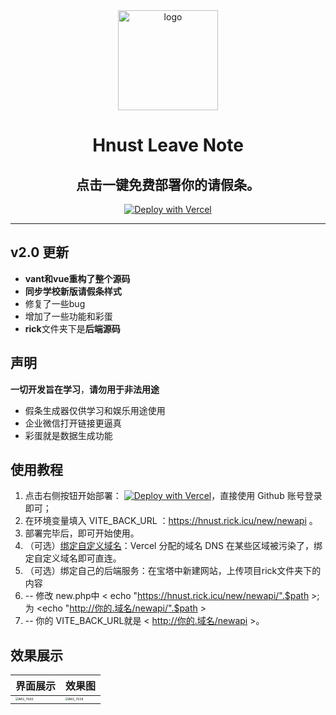 

<div align="center">
<img width="160" src="https://blog.rick.icu/rick.jpeg" alt="logo"></br>
<h1 align="center">Hnust Leave Note</h1>

<h2>点击一键免费部署你的请假条。</h2>

[![Deploy with Vercel](https://vercel.com/button)](https://vercel.com/new/clone?repository-url=https%3A%2F%2Fgithub.com%2Frickhqh%2Fhnust_leave_note&env=VITE_BACK_URL&project-name=hnust_leave_note&repository-name=hnust_leave_note)

</div>




----

## v2.0 更新

- **vant和vue重构了整个源码**
- **同步学校新版请假条样式**
- 修复了一些bug
- 增加了一些功能和彩蛋
- **rick**文件夹下是**后端源码**

## 声明

**一切开发旨在学习**，**请勿用于非法用途**

- 假条生成器仅供学习和娱乐用途使用
- 企业微信打开链接更逼真
- 彩蛋就是数据生成功能

## 使用教程
1. 点击右侧按钮开始部署：
   [![Deploy with Vercel](https://vercel.com/button)](https://vercel.com/new/clone?repository-url=https%3A%2F%2Fgithub.com%2Frickhqh%2Fhnust_leave_note&env=VITE_BACK_URL&project-name=hnust_leave_note&repository-name=hnust_leave_note)，直接使用 Github 账号登录即可；
2. 在环境变量填入 VITE_BACK_URL ：https://hnust.rick.icu/new/newapi  。
3. 部署完毕后，即可开始使用。
4. （可选）[绑定自定义域名](https://vercel.com/docs/concepts/projects/domains/add-a-domain)：Vercel 分配的域名 DNS 在某些区域被污染了，绑定自定义域名即可直连。
5. （可选）绑定自己的后端服务：在宝塔中新建网站，上传项目rick文件夹下的内容
6.  -- 修改 new.php中  < echo "https://hnust.rick.icu/new/newapi/".$path >; 为 <echo "http://你的.域名/newapi/".$path >
7.  --  你的 VITE_BACK_URL就是 < http://你的.域名/newapi  >。
## 效果展示

| 界面展示                                                     | 效果图                                                       |
| ------------------------------------------------------------ | ------------------------------------------------------------ |
| <img src="https://pic.rick.icu/i/2023/11/17/6556e0c87cc2a.png" alt="IMG_7660" style="zoom:30%;" /> | <img src="https://pic.rick.icu/i/2023/11/17/6556e0c7cf0a9.png" alt="IMG_7658" style="zoom: 30%;" /> |




